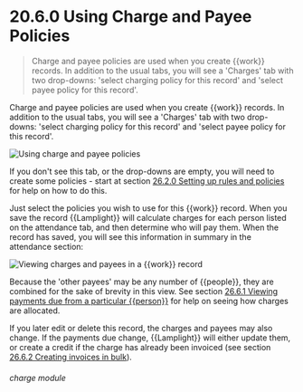 # 20.6.0    Using Charge and Payee Policies

> Charge and payee policies are used when you create {{work}} records. In addition to the usual tabs, you will see a 'Charges' tab with two drop-downs: 'select charging policy for this record' and 'select payee policy for this record'. 

Charge and payee policies are used when you create {{work}} records. In addition to the usual tabs, you will see a 'Charges' tab with two drop-downs: 'select charging policy for this record' and 'select payee policy for this record'. 

![Using charge and payee policies](xxxx.png)

If you don't see this tab, or the drop-downs are empty, you will need to create some policies - start at section [26.2.0  Setting up rules and policies](/help/index/p/26.2.0) for help on how to do this. 

Just select the policies you wish to use for this {{work}} record. When you save the record {{Lamplight}} will calculate charges for each person listed on the attendance tab, and then determine who will pay them. When the record has saved, you will see this information in summary in the attendance section: 

![Viewing charges and payees in a {{work}} record](xxxx.png)

Because the 'other payees' may be any number of {{people}}, they are combined for the sake of brevity in this view. See section [26.6.1  Viewing payments due from a particular {{person}}](/help/index/p/26.6.1) for help on seeing how charges are allocated. 

If you later edit or delete this record, the charges and payees may also change. If the payments due change, {{Lamplight}} will either update them, or create a credit if the charge has already been invoiced (see section [26.6.2  Creating invoices in bulk](/help/index/p/26.6.2)). 

###### charge module

